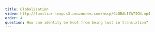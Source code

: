 ```yaml
---
title: Globalization
video: http://familiar-temp.s3.amazonaws.com/nscp/GLOBALIZATION.mp4
order: 4
question: How can identity be kept from being lost in translation?
---
```

